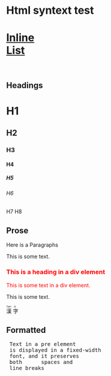 <h1>Html syntext test<h1>
<html>


<div itemscope itemtype="http://localhost:8080/Docs/Docset_OlinaTest/">
  <a href="HtmlSyntex_Inline.md" itemprop="url">Inline</a>
</div>
<div itemscope itemtype="http://localhost:8080/Docs/Docset_OlinaTest/">
  <a href="HtmlSyntex_List.md" itemprop="url">List</a>
</div><br>

## **Headings**
<h1>H1</h1>
<h2>H2</h2>
<h3>H3</h3>
<h4>H4</h4>
<h5>H5</h5>
<h6>H6</h6>
<h7>H7</h7>
<h8>H8</h8>
<br/>

## **Prose**
<p>Here is a Paragraphs</p>

<p>This is some text.</p>

<div style="color:red">
  <h3>This is a heading in a div element</h3>
  <p>This is some text in a div element.</p>
</div>

<p>This is some text.</p>

<ruby>
  漢 <rp>(</rp><rt>han</rt><rp>)</rp>
  字 <rp>(</rp><rt>zi</rt><rp>)</rp>
</ruby>
<br>


## **Formatted** <br/>
<pre>
 Text in a pre element
 is displayed in a fixed-width
 font, and it preserves
 both      spaces and
 line breaks
</pre> 

<br/>

</html>